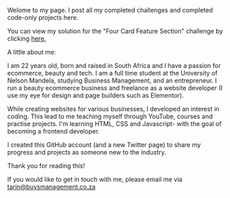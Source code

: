 Welome to my page. I post all my completed challenges and completed code-only projects here.

You can view my solution for the "Four Card Feature Section" challenge by clicking <a href="https://tarinbuys.github.io/Four-card-feature-section/">here.</a>

A little about me:

I am 22 years old, born and raised in South Africa and I have a passion for ecommerce, beauty and tech. I am a full time student at the University of Nelson Mandela, studying Business Management, and an entrepreneur. I run a beauty ecommerce business and freelance as a website developer (I use my eye for design and page builders such as Elementor).

While creating websites for various businesses, I developed an interest in coding. This lead to me teaching myself through YouTube, courses and practise projects. I'm learning HTML, CSS and Javascript- with the goal of becoming a frontend developer.

I created this GitHub account (and a new Twitter page) to share my progress and projects as someone new to the industry.

Thank you for reading this!

If you would like to get in touch with me, please email me via tarin@buysmanagement.co.za
